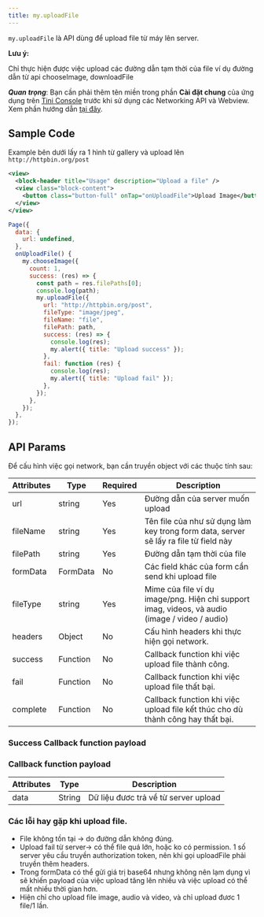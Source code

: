 ```yaml
---
title: my.uploadFile
---
```


`my.uploadFile` là API dùng để upload file từ máy lên server.

**Lưu ý:** 

Chỉ thực hiện được việc upload các đường dẫn tạm thời của file ví dụ đường dẫn từ api chooseImage, downloadFile

***Quan trọng***: Bạn cần phải thêm tên miền trong phần **Cài đặt chung** của ứng dụng trên [Tini Console](https://developer.tiki.vn/apps) trước khi sử dụng các Networking API và Webview. Xem phần hướng dẫn [tại đây](/docs/development/tini-console/whitelist-domains).

## Sample Code

Example bên dưới lấy ra 1 hình từ gallery và upload lên `http://httpbin.org/post`

```xml
<view>
  <block-header title="Usage" description="Upload a file" />
  <view class="block-content">
    <button class="button-full" onTap="onUploadFile">Upload Image</button>
  </view>
</view>
```

```js
Page({
  data: {
    url: undefined,
  },
  onUploadFile() {
    my.chooseImage({
      count: 1,
      success: (res) => {
        const path = res.filePaths[0];
        console.log(path);
        my.uploadFile({
          url: "http://httpbin.org/post",
          fileType: "image/jpeg",
          fileName: "file",
          filePath: path,
          success: (res) => {
            console.log(res);
            my.alert({ title: "Upload success" });
          },
          fail: function (res) {
            console.log(res);
            my.alert({ title: "Upload fail" });
          },
        });
      },
    });
  },
});

```

## API Params

Để cấu hình việc gọi network, bạn cần truyền object với các thuộc tính sau:

| Attributes | Type     | Required | Description                                                                                    |
| ---------- | -------- | -------- | ---------------------------------------------------------------------------------------------- |
| url        | string   | Yes      | Đường dẫn của server muốn upload                                                               |
| fileName   | string   | Yes      | Tên file của như sử dụng làm key trong form data, server sẽ lấy ra file từ field này           |
| filePath   | string   | Yes      | Đường dẫn tạm thời của file                                                                    |
| formData   | FormData | No       | Các field khác của form cần send khi upload file                                               |
| fileType   | string   | Yes      | Mime của file ví dụ image/png. Hiện chỉ support imag, videos, và audio (image / video / audio) |
| headers    | Object   | No       | Cấu hình headers khi thực hiện gọi network.                                                    |
| success    | Function | No       | Callback function khi việc upload file thành công.                                             |
| fail       | Function | No       | Callback function khi việc upload file thất bại.                                               |
| complete   | Function | No       | Callback function khi việc upload file kết thúc cho dù thành công hay thất bại.                |

### Success Callback function payload

### Callback function payload

| Attributes | Type   | Description                          |
| ---------- | ------ | ------------------------------------ |
| data       | String | Dữ liệu đươc trả về từ server upload |


### Các lỗi hay gặp khi upload file.

- File không tồn tại -> do đường dẫn không đúng. 
- Upload fail từ server-> có thể file quá lớn, hoặc ko có permission. 1 số server yêu cầu truyền authorization token, nên khi gọi uploadFile phải truyền thêm headers.
- Trong formData có thể gửi giá trị base64 nhưng không nên lạm dụng vì sẽ khiến payload của việc upload tăng lên nhiều và việc upload có thể mất nhiều thời gian hơn.
- Hiện chỉ cho upload file image, audio và video, và chỉ upload đươc 1 file/1 lần.